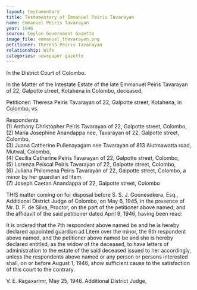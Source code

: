 ```yaml
---
layout: testamentary
title: Testamentary of Emmanuel Peiris Tavarayan
name: Emmanuel Peiris Tavarayan
year: 1946
source: Ceylon Government Gazette
image_file: emmanuel_thevarayen.png
petitioner: Theresa Peiris Tavarayan
relationship: Wife
categories: newspaper gazette
---
```


In the District Court of Colombo.

In the Matter of the Intestate Estate of the late Emmanuel Peiris Tavarayan of 22, Galpotte street, Kotahena in Colombo, deceased.

Petitioner: Theresa Peiris Tavarayan of 22, Galpotte street, Kotahena, in Colombo, vs.

Respondents<br />
(1) Anthony Christopher Peiris Tavarayan of 22, Galpotte street, Colombo,<br />
(2) Maria Josephine Anandappa nee, Tavarayan of 22, Galpotte street, Colombo,<br />
(3) Juana Catherine Pullenayagam nee Tavarayan of 813 Alutmawatta road, Mutwal, Colombo,<br />
(4) Cecilia Catherine Peiris Tavarayan of 22, Galpotte street, Colombo,<br />
(5) Lorenza Peiscal Peiris Tavarayan of 22, Galpotte street, Colombo,<br />
(6) Juliana Philomena Peiris Tavarayan of 22, Galpotte street, Colombo, a minor by her guardian ad litem.<br />
(7) Joseph Caetan Anandappa of 22, Galpotte street, Colombo

THIS matter coming on for disposal before S. S. J. Goonesekera, Esq., Additional District Judge of Colombo, on May 6, 1945, in the presence of Mr. D. F. de Silva, Proctor, on the part of the petitioner above named; and the affidavit of the said petitioner dated April 9, 1946, having been read:

It is ordered that the 7th respondent above named be and he is hereby declared appointed guardian ad Litem over the minor, the 6th respondent above named, and the petitioner above named be and she is hereby declared entitled, as the widow of the deceased, to have letters of administration to the estate of the said deceased issued to her accordingly, unless the respondents above named or any person or persons interested shall, on or before August 1, 1946, show sufficient cause to the satisfaction of this court to the contrary.

V. E. Ragaxarimr, May 25, 1946.
Additional District Judge,